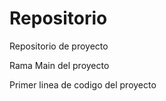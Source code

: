 # Repositorio
Repositorio de proyecto

Rama Main del proyecto

Primer linea de codigo del proyecto 

